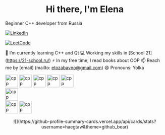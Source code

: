 <body>
  <h1 align="center">Hi there, I'm Elena</h1>
  <p align="center">

Beginner C++ developer from Russia

<a href="https://ru.linkedin.com/in/elena-sudarikova-0a282280"> <img src ="https://img.shields.io/badge/Linkedin-blue?style=for-the-badge&logo=linkedin&logoColor=white" alt="LinkedIn"/>
</a>

<a href="https://ru.leetcode.com/etozabavno"> <img src ="https://img.shields.io/badge/Leetcode-blue?style=for-the-badge&logo=leetcode&logoColor=white" alt="LeetCode"/>
</a>

🌱 I’m currently learning C++ and Qt
💻 Working my skills in [School 21] (https://21-school.ru/)
⚡ In my free time, I read books about OOP
📫 Reach me by [email] (mailto: etozabavno@gmail.com)
😄 Pronouns: Yolka

<img src = "https://cdn.jsdelivr.net/gh/devicons/devicon/icons/c/c-original.svg" 
  title="cpp" width="40" height="40"/>
<img src = "https://cdn.jsdelivr.net/gh/devicons/devicon/icons/cpp/cpp-original.svg" 
  title="cpp" width="40" height="40"/>
<img src = "https://cdn.jsdelivr.net/gh/devicons/devicon/icons/qt/qt-original.svg" 
  title="cpp" width="40" height="40"/>
<img src = "https://cdn.jsdelivr.net/gh/devicons/devicon/icons/linux/linux-original.svg" 
  title="cpp" width="40" height="40"/>
<img src = "https://cdn.jsdelivr.net/gh/devicons/devicon/icons/gitlab/gitlab-original.svg" 
  title="cpp" width="40" height="40"/>      
<img src = "https://cdn.jsdelivr.net/gh/devicons/devicon/icons/latex/latex-original.svg" 
  title="cpp" width="40" height="40"/>       
<img src = "https://cdn.jsdelivr.net/gh/devicons/devicon/icons/postgresql/postgresql-original.svg" 
  title="cpp" width="40" height="40"/>
<img src = "https://cdn.jsdelivr.net/gh/devicons/devicon/icons/vscode/vscode-original.svg" 
  title="cpp" width="40" height="40"/>

<div id="stat" align="center"> ![](https://github-profile-summary-cards.vercel.app/api/cards/stats?
  username=haegtaw&theme=github_bear) </div>

 </p>
</body>


<!--
**haegtaw/haegtaw** is a ✨ _special_ ✨ repository because its `README.md` (this file) appears on your GitHub profile.
-->

